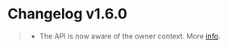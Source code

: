 Changelog v1.6.0
================

> -   The API is now aware of the owner context. More [info]().

